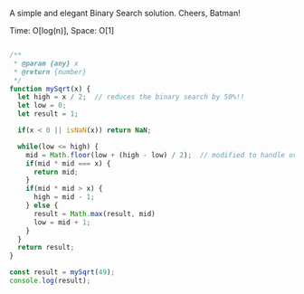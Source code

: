 
A simple and elegant Binary Search solution. Cheers, Batman!

Time: O[log(n)], Space: O[1]


```javascript

/**
 * @param {any} x
 * @return {number}
 */
function mySqrt(x) {
  let high = x / 2;  // reduces the binary search by 50%!!
  let low = 0;
  let result = 1;

  if(x < 0 || isNaN(x)) return NaN;

  while(low <= high) {
    mid = Math.floor(low + (high - low) / 2);  // modified to handle overflow errors
    if(mid * mid === x) {
      return mid;
    }
    if(mid * mid > x) {
      high = mid - 1;
    } else {
      result = Math.max(result, mid)
      low = mid + 1;
    }
  }
  return result;
}

const result = mySqrt(49);
console.log(result);
```
